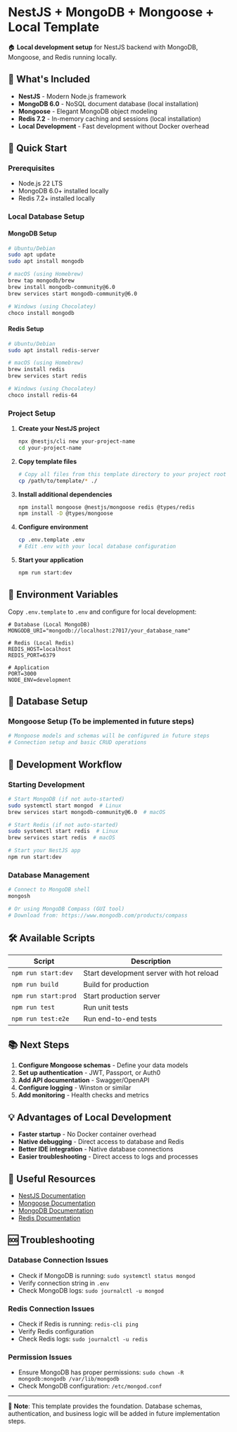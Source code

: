 # NestJS + MongoDB + Mongoose + Local Template

🏠 **Local development setup** for NestJS backend with MongoDB, Mongoose, and Redis running locally.

## 🎯 What's Included

- **NestJS** - Modern Node.js framework
- **MongoDB 6.0** - NoSQL document database (local installation)
- **Mongoose** - Elegant MongoDB object modeling
- **Redis 7.2** - In-memory caching and sessions (local installation)
- **Local Development** - Fast development without Docker overhead

## 🚀 Quick Start

### Prerequisites
- Node.js 22 LTS
- MongoDB 6.0+ installed locally
- Redis 7.2+ installed locally

### Local Database Setup

#### MongoDB Setup
```bash
# Ubuntu/Debian
sudo apt update
sudo apt install mongodb

# macOS (using Homebrew)
brew tap mongodb/brew
brew install mongodb-community@6.0
brew services start mongodb-community@6.0

# Windows (using Chocolatey)
choco install mongodb
```

#### Redis Setup
```bash
# Ubuntu/Debian
sudo apt install redis-server

# macOS (using Homebrew)
brew install redis
brew services start redis

# Windows (using Chocolatey)
choco install redis-64
```

### Project Setup

1. **Create your NestJS project**
   ```bash
   npx @nestjs/cli new your-project-name
   cd your-project-name
   ```

2. **Copy template files**
   ```bash
   # Copy all files from this template directory to your project root
   cp /path/to/template/* ./
   ```

3. **Install additional dependencies**
   ```bash
   npm install mongoose @nestjs/mongoose redis @types/redis
   npm install -D @types/mongoose
   ```

4. **Configure environment**
   ```bash
   cp .env.template .env
   # Edit .env with your local database configuration
   ```

5. **Start your application**
   ```bash
   npm run start:dev
   ```

## 📝 Environment Variables

Copy `.env.template` to `.env` and configure for local development:

```env
# Database (Local MongoDB)
MONGODB_URI="mongodb://localhost:27017/your_database_name"

# Redis (Local Redis)
REDIS_HOST=localhost
REDIS_PORT=6379

# Application
PORT=3000
NODE_ENV=development
```

## 🔧 Database Setup

### Mongoose Setup (To be implemented in future steps)
```bash
# Mongoose models and schemas will be configured in future steps
# Connection setup and basic CRUD operations
```

## 🚀 Development Workflow

### Starting Development
```bash
# Start MongoDB (if not auto-started)
sudo systemctl start mongod  # Linux
brew services start mongodb-community@6.0  # macOS

# Start Redis (if not auto-started)
sudo systemctl start redis  # Linux
brew services start redis  # macOS

# Start your NestJS app
npm run start:dev
```

### Database Management
```bash
# Connect to MongoDB shell
mongosh

# Or using MongoDB Compass (GUI tool)
# Download from: https://www.mongodb.com/products/compass
```

## 🛠️ Available Scripts

| Script | Description |
|--------|-------------|
| `npm run start:dev` | Start development server with hot reload |
| `npm run build` | Build for production |
| `npm run start:prod` | Start production server |
| `npm run test` | Run unit tests |
| `npm run test:e2e` | Run end-to-end tests |

## 📚 Next Steps

1. **Configure Mongoose schemas** - Define your data models
2. **Set up authentication** - JWT, Passport, or Auth0
3. **Add API documentation** - Swagger/OpenAPI
4. **Configure logging** - Winston or similar
5. **Add monitoring** - Health checks and metrics

## 💡 Advantages of Local Development

- **Faster startup** - No Docker container overhead
- **Native debugging** - Direct access to database and Redis
- **Better IDE integration** - Native database connections
- **Easier troubleshooting** - Direct access to logs and processes

## 🔗 Useful Resources

- [NestJS Documentation](https://docs.nestjs.com/)
- [Mongoose Documentation](https://mongoosejs.com/)
- [MongoDB Documentation](https://www.mongodb.com/docs/)
- [Redis Documentation](https://redis.io/docs/)

## 🆘 Troubleshooting

### Database Connection Issues
- Check if MongoDB is running: `sudo systemctl status mongod`
- Verify connection string in `.env`
- Check MongoDB logs: `sudo journalctl -u mongod`

### Redis Connection Issues
- Check if Redis is running: `redis-cli ping`
- Verify Redis configuration
- Check Redis logs: `sudo journalctl -u redis`

### Permission Issues
- Ensure MongoDB has proper permissions: `sudo chown -R mongodb:mongodb /var/lib/mongodb`
- Check MongoDB configuration: `/etc/mongod.conf`

---

📝 **Note**: This template provides the foundation. Database schemas, authentication, and business logic will be added in future implementation steps.
